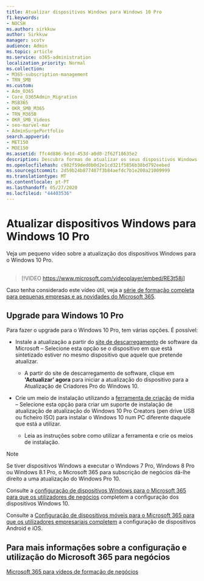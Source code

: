 ```yaml
---
title: Atualizar dispositivos Windows para Windows 10 Pro
f1.keywords:
- NOCSH
ms.author: sirkkuw
author: Sirkkuw
manager: scotv
audience: Admin
ms.topic: article
ms.service: o365-administration
localization_priority: Normal
ms.collection:
- M365-subscription-management
- TRN_SMB
ms.custom:
- Adm_O365
- Core_O365Admin_Migration
- MSB365
- OKR_SMB_M365
- TRN_M365B
- OKR_SMB_Videos
- seo-marvel-mar
- AdminSurgePortfolio
search.appverid:
- MET150
- MOE150
ms.assetid: ffc4d886-9e1d-453d-a0d0-2f62f18635e2
description: Descubra formas de atualizar os seus dispositivos Windows para o Windows 10 Pro para utilizar funcionalidades de segurança e rede de negócios mais avançadas.
ms.openlocfilehash: c982f59ded0b0d2e1cd321f5856b38bd792eebed
ms.sourcegitcommit: 2d59b24b877487f3b84aefdc7b1e200a21009999
ms.translationtype: MT
ms.contentlocale: pt-PT
ms.lasthandoff: 05/27/2020
ms.locfileid: "44403536"
---
```

# <a name="upgrade-windows-devices-to-windows-10-pro"></a>Atualizar dispositivos Windows para Windows 10 Pro

Veja um pequeno vídeo sobre a atualização dos dispositivos Windows para o Windows 10 Pro.<br><br>

> [!VIDEO https://www.microsoft.com/videoplayer/embed/RE3t58j] 

Caso tenha considerado este vídeo útil, veja a [série de formação completa para pequenas empresas e as novidades do Microsoft 365](https://support.office.com/article/6ab4bbcd-79cf-4000-a0bd-d42ce4d12816).

## <a name="upgrade-to-windows-10-pro"></a>Upgrade para Windows 10 Pro
  
Para fazer o upgrade para o Windows 10 Pro, tem várias opções. É possível:
    
- Instale a atualização a partir do [site de descarregamento](https://go.microsoft.com/fwlink/?LinkID=836951 ) de software da Microsoft &ndash; Selecione esta opção se o dispositivo em que está sintetizado estiver no mesmo dispositivo que aquele que pretende atualizar. 

    - A partir do site de descarregamento de software, clique em **'Actualizar' agora** para iniciar a atualização do dispositivo para a Atualização de Criadores Pro do Windows 10. 
    
- Crie um meio de instalação utilizando a [ferramenta de criação](https://go.microsoft.com/fwlink/?LinkID=836960) de mídia &ndash; Selecione esta opção para criar um suporte de instalação de atualização de atualização do Windows 10 Pro Creators (pen drive USB ou ficheiro ISO) para instalar o Windows 10 num PC diferente daquele que está a utilizar.

    - Leia as instruções sobre como utilizar a ferramenta e crie os meios de instalação. 

> [!NOTE]
> Se tiver dispositivos Windows a executar o Windows 7 Pro, Windows 8 Pro ou Windows 8.1 Pro, o Microsoft 365 para subscrição de negócios dá-lhe direito a uma atualização do Windows Pro 10.
    
Consulte a [configuração de dispositivos Windows para o Microsoft 365 para que os utilizadores de negócios](set-up-windows-devices.md) completem a configuração dos dispositivos Windows 10. 
  
Consulte a [Configuração de dispositivos móveis para o Microsoft 365 para que os utilizadores empresariais completem](set-up-mobile-devices.md) a configuração de dispositivos Android e iOS. 
  
## <a name="for-more-on-setting-up-and-using-microsoft-365-for-business"></a>Para mais informações sobre a configuração e utilização do Microsoft 365 para negócios

[Microsoft 365 para vídeos de formação de negócios](https://support.office.com/article/6ab4bbcd-79cf-4000-a0bd-d42ce4d12816)
